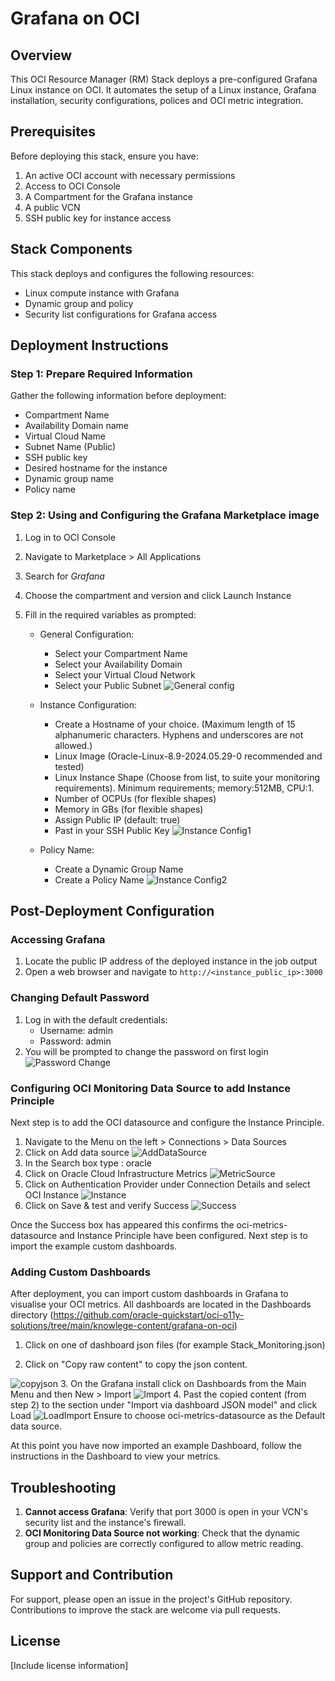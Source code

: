 # Grafana on OCI

## Overview

This OCI Resource Manager (RM) Stack deploys a pre-configured Grafana Linux instance on OCI.  It automates the setup of a Linux instance, Grafana installation, security configurations, polices and OCI metric integration.

## Prerequisites

Before deploying this stack, ensure you have:

1. An active OCI account with necessary permissions
2. Access to OCI Console
3. A Compartment for the Grafana instance
4. A public VCN
5. SSH public key for instance access

## Stack Components

This stack deploys and configures the following resources:

- Linux compute instance with Grafana
- Dynamic group and policy
- Security list configurations for Grafana access

## Deployment Instructions

### Step 1: Prepare Required Information

Gather the following information before deployment:

- Compartment Name
- Availability Domain name
- Virtual Cloud Name
- Subnet Name (Public)
- SSH public key
- Desired hostname for the instance
- Dynamic group name
- Policy name

### Step 2: Using and Configuring the Grafana Marketplace image

1. Log in to OCI Console
2. Navigate to Marketplace > All Applications
3. Search for *Grafana*
4. Choose the compartment and version and click Launch Instance
5. Fill in the required variables as prompted:

   - General Configuration:
     - Select your Compartment Name
     - Select your Availability Domain
     - Select your Virtual Cloud Network
     - Select your Public Subnet
    ![General config](Images/RM-GenConfig.jpg)

   - Instance Configuration:
     - Create a Hostname of your choice. (Maximum length of 15 alphanumeric characters. Hyphens and underscores are not allowed.)
     - Linux Image (Oracle-Linux-8.9-2024.05.29-0 recommended and tested)
     - Linux Instance Shape (Choose from list, to suite your monitoring requirements). Minimum requirements; memory:512MB, CPU:1.
     - Number of OCPUs (for flexible shapes)
     - Memory in GBs (for flexible shapes)
     - Assign Public IP (default: true)
     - Past in your SSH Public Key
    ![Instance Config1](Images/RM-InstanceConfig.jpg)

   - Policy Name:
     - Create a Dynamic Group Name
     - Create a Policy Name
    ![Instance Config2](Images/RM-InstanceSSHkey.jpg)

## Post-Deployment Configuration

### Accessing Grafana

1. Locate the public IP address of the deployed instance in the job output
2. Open a web browser and navigate to `http://<instance_public_ip>:3000`

### Changing Default Password

1. Log in with the default credentials:
   - Username: admin
   - Password: admin
2. You will be prompted to change the password on first login
![Password Change](Images/GF-passwd.jpg)

### Configuring OCI Monitoring Data Source to add Instance Principle

Next step is to add the OCI datasource and configure the Instance Principle.

1. Navigate to the Menu on the left > Connections > Data Sources
2. Click on Add data source
![AddDataSource](Images/GF-AddDataSource.jpg)
3. In the Search box type : oracle
4. Click on Oracle Cloud Infrastructure Metrics
![MetricSource](Images/GF-OCIMetricDataSource.jpg)
5. Click on Authentication Provider under Connection Details and select OCI Instance
![Instance](Images/GF-Connection.jpg)
6. Click on Save & test and verify Success
![Success](Images/GF-ConnectionSuccess.jpg)


Once the Success box has appeared this confirms the oci-metrics-datasource and Instance Principle have been configured.
Next step is to import the example custom dashboards.

### Adding Custom Dashboards

After deployment, you can import custom dashboards in Grafana to visualise your OCI metrics.
All dashboards are located in the Dashboards directory (<https://github.com/oracle-quickstart/oci-o11y-solutions/tree/main/knowlege-content/grafana-on-oci>)

1. Click on one of dashboard json files (for example Stack_Monitoring.json)

2. Click on "Copy raw content" to copy the json content.

![copyjson](Images/GH-dashboardjson.jpg)
3. On the Grafana install click on Dashboards from the Main Menu and then New > Import
![Import](Images/GF-Import.jpg)
4. Past the copied content (from step 2) to the section under "Import via dashboard JSON model" and click Load
![LoadImport](Images/GF-LoadImport.jpg)
Ensure to choose oci-metrics-datasource as the Default data source.


At this point you have now imported an example Dashboard, follow the instructions in the Dashboard to view your metrics.

## Troubleshooting

1. **Cannot access Grafana**: Verify that port 3000 is open in your VCN's security list and the instance's firewall.
2. **OCI Monitoring Data Source not working**: Check that the dynamic group and policies are correctly configured to allow metric reading.

## Support and Contribution

For support, please open an issue in the project's GitHub repository. Contributions to improve the stack are welcome via pull requests.

## License

[Include license information]
